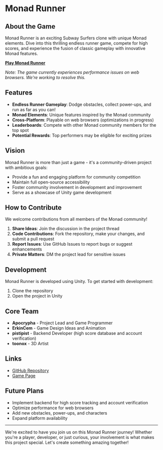 # Monad Runner

## About the Game

Monad Runner is an exciting Subway Surfers clone with unique Monad elements. Dive into this thrilling endless runner game, compete for high scores, and experience the fusion of classic gameplay with innovative Monad features.

**[Play Monad Runner](https://play.unity.com/en/games/52d299ec-a92e-4516-ab5b-afb20ddfae76/nads-on-surfer)**

*Note: The game currently experiences performance issues on web browsers. We're working to resolve this.*

## Features

- **Endless Runner Gameplay**: Dodge obstacles, collect power-ups, and run as far as you can!
- **Monad Elements**: Unique features inspired by the Monad community
- **Cross-Platform**: Playable on web browsers (optimizations in progress)
- **Leaderboards**: Compete with other Monad community members for the top spot
- **Potential Rewards**: Top performers may be eligible for exciting prizes

## Vision

Monad Runner is more than just a game - it's a community-driven project with ambitious goals:

- Provide a fun and engaging platform for community competition
- Maintain full open-source accessibility
- Foster community involvement in development and improvement
- Serve as a showcase of Unity game development

## How to Contribute

We welcome contributions from all members of the Monad community!

1. **Share Ideas**: Join the discussion in the project thread
2. **Code Contributions**: Fork the repository, make your changes, and submit a pull request
3. **Report Issues**: Use GitHub Issues to report bugs or suggest enhancements
4. **Private Matters**: DM the project lead for sensitive issues

## Development

Monad Runner is developed using Unity. To get started with development:

1. Clone the repository
2. Open the project in Unity

## Core Team

- **Apocrypha** - Project Lead and Game Programmer
- **ErkinCem** - Game Design Ideas and Animation
- **pistipist** - Backend Developer (high score database and account verification)
- **toonox** - 3D Artist

## Links

- [GitHub Repository](https://github.com/rlbrky/Monad-Runner)
- [Game Page](https://play.unity.com/en/games/52d299ec-a92e-4516-ab5b-afb20ddfae76/nads-on-surfer)

## Future Plans

- Implement backend for high score tracking and account verification
- Optimize performance for web browsers
- Add new obstacles, power-ups, and characters
- Expand platform availability

---

We're excited to have you join us on this Monad Runner journey! Whether you're a player, developer, or just curious, your involvement is what makes this project special. Let's create something amazing together!
